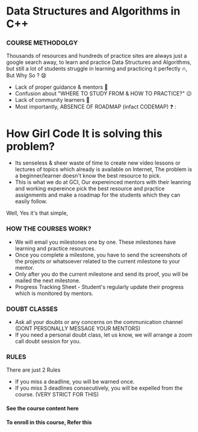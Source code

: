 # Data Structures and Algorithms in C++

### COURSE METHODOLGY
Thousands of resources and hundreds of practice sites are always just a google search away, to learn and practice Data Structures and Algorithms, but still a lot of students struggle in learning and practicing it perfectly 🔥, 
But Why So ? 😧 

  - Lack of proper guidance & mentors 😬 
  - Confusion about "WHERE TO STUDY FROM & HOW TO PRACTICE?" 😕 
  - Lack of community learners 👬 
  - Most importantly, ABSENCE OF ROADMAP (infact CODEMAP) ❓ :
  

# How Girl Code It is solving this problem?
  - Its senseless & sheer waste of time to create new video lessons or lectures of topics which already is available on Internet, The problem is a beginner/learner doesn't know the best resource to pick.
  - This is what we do at GCI, Our expereinced mentors with their leanring and working expereince pick the best resource and practice assignments and make a roadmap for the students which they can easily follow.
 

 Well, Yes it's that simple, 
 
 
 ### HOW THE COURSES WORK?
- We will email you milestones one by one. These milestones have learning and practice resources.
- Once you complete a milestone, you have to send the screenshots of the projects or whatsoever related to the current milestone to your mentor.
- Only after you do the current milestone and send its proof, you will be mailed the next milestone.
- Progress Tracking Sheet - Student's regularly update their progress which is monitored by mentors. 

### DOUBT CLASSES
- Ask all your doubts or any concerns on the communication channel (DONT PERSONALLY MESSAGE YOUR MENTORS)
- If you need a personal doubt class, let us know, we will arrange a zoom call doubt session for you.


### RULES
There are just 2 Rules
- If you miss a deadline, you will be warned once. 
- If you miss 3 deadlines consecutively, you will be expelled from the course. (VERY STRICT FOR THIS)

#### See the course content here

#### To enroll in this course, Refer this 
